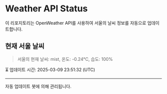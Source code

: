 
# Weather API Status

이 리포지토리는 OpenWeather API를 사용하여 서울의 날씨 정보를 자동으로 업데이트합니다.

## 현재 서울 날씨
> 서울의 현재 날씨: mist, 온도: -0.24°C, 습도: 100%

⏳ 업데이트 시간: 2025-03-09 23:51:32 (UTC)

---
자동 업데이트 봇에 의해 관리됩니다.
